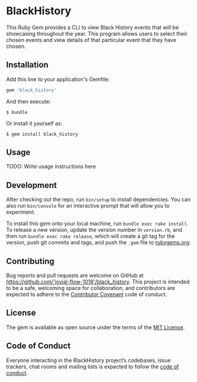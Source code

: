 # BlackHistory

This Ruby Gem provides a CLI to view Black History events that will be showcasing throughout the year. This program allows users to select their chosen events and view details of that particular event that they have chosen. 

## Installation

Add this line to your application's Gemfile:

```ruby
gem 'black_history'
```

And then execute:

    $ bundle

Or install it yourself as:

    $ gem install black_history

## Usage

TODO: Write usage instructions here

## Development

After checking out the repo, run `bin/setup` to install dependencies. You can also run `bin/console` for an interactive prompt that will allow you to experiment.

To install this gem onto your local machine, run `bundle exec rake install`. To release a new version, update the version number in `version.rb`, and then run `bundle exec rake release`, which will create a git tag for the version, push git commits and tags, and push the `.gem` file to [rubygems.org](https://rubygems.org).

## Contributing

Bug reports and pull requests are welcome on GitHub at https://github.com/'jovial-flow-1018'/black_history. This project is intended to be a safe, welcoming space for collaboration, and contributors are expected to adhere to the [Contributor Covenant](http://contributor-covenant.org) code of conduct.

## License

The gem is available as open source under the terms of the [MIT License](https://opensource.org/licenses/MIT).

## Code of Conduct

Everyone interacting in the BlackHistory project’s codebases, issue trackers, chat rooms and mailing lists is expected to follow the [code of conduct](https://github.com/'jovial-flow-1018'/black_history/blob/master/CODE_OF_CONDUCT.md).
